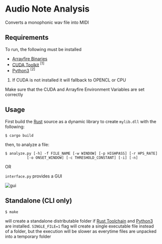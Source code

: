 # Audio Note Analysis

Converts a monophonic wav file into MIDI

## Requirements

To run, the following must be installed 

  - [Arrayfire Binaries] 
  - [CUDA Toolkit] <sup>[1]</sup> 
  - [Python3] <sup>[2]</sup> 

 1. If CUDA is not installed it will fallback to OPENCL or CPU

 Make sure that the CUDA and Arrayfire Environment Variables are set correctly

## Usage

First build the [Rust] source as a dynamic library to create `mylib.dll` with the following:
```
$ cargo build
```
then, to analyze a file:
```
$ analyze.py [-h] -f FILE_NAME [-w WINDOW] [-p HIGHPASS] [-r HPS_RATE]
          [-o ONSET_WINDOW] [-c THRESHOLD_CONSTANT] [-i] [-n]
```

OR

```interface.py``` provides a GUI

![gui](https://raw.githubusercontent.com/utkuce/wav2midi/master/interface.png)

## Standalone (CLI only)

```
$ make
```

will create a standalone distributable folder if [Rust Toolchain][Rust] and [Python3] are installed. `SINGLE_FILE=1` flag will create a single executable file instead of a folder, but the execution will be slower as everytime files are unpacked into a temporary folder

[Arrayfire Binaries]: <https://arrayfire.com/download/>
[CUDA Toolkit]: <https://developer.nvidia.com/cuda-toolkit>
[Python3]: <https://www.python.org/downloads/>
[Rust]: <https://www.rust-lang.org/en-US/install.html>

